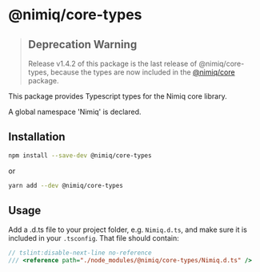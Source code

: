 # @nimiq/core-types

> ## Deprecation Warning
> Release v1.4.2 of this package is the last release of @nimiq/core-types,
> because the types are now included in the
> [@nimiq/core](https://www.npmjs.com/package/@nimiq/core) package.

This package provides Typescript types for the Nimiq core library.

A global namespace 'Nimiq' is declared.

## Installation

```bash
npm install --save-dev @nimiq/core-types
```

or

```bash
yarn add --dev @nimiq/core-types
```

## Usage

Add a .d.ts file to your project folder, e.g. `Nimiq.d.ts`, and make sure it is
included in your `.tsconfig`. That file should contain:

```js
// tslint:disable-next-line no-reference
/// <reference path="./node_modules/@nimiq/core-types/Nimiq.d.ts" />
```
